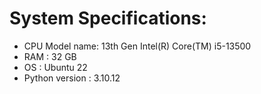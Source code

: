 
# System Specifications:

* CPU Model name: 13th Gen Intel(R) Core(TM) i5-13500
* RAM : 32 GB
* OS : Ubuntu 22
* Python version : 3.10.12
